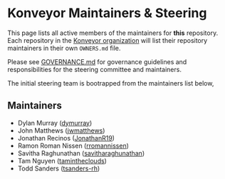 # Konveyor Maintainers & Steering

This page lists all active members of the maintainers for **this**
repository. Each repository in the [Konveyor organization](https://github.com/konveyor/) will
list their repository maintainers in their own `OWNERS.md` file.


Please see [GOVERNANCE.md](GOVERNANCE.md) for governance guidelines and responsibilities for the
steering committee and maintainers.

The initial steering team is bootrapped from the maintainers list below,

## Maintainers 

* Dylan Murray ([dymurray](https://github.com/dymurray))
* John Matthews	([jwmatthews](https://github.com/jwmatthews)) 
* Jonathan Recinos	([JonathanR19](https://github.com/JonathanR19))
* Ramon Roman Nissen	([rromannissen](https://github.com/rromannissen))
* Savitha Raghunathan	([savitharaghunathan](https://github.com/savitharaghunathan))
* Tam Nguyen		([tamintheclouds](https://github.com/tamintheclouds))
* Todd Sanders		([tsanders-rh](https://github.com/tsanders-rh))



